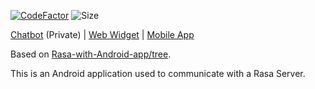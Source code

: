 [![CodeFactor](https://www.codefactor.io/repository/github/chrisrahme/fyp-mobapp/badge)](https://www.codefactor.io/repository/github/chrisrahme/fyp-mobapp)
![Size](https://img.shields.io/github/languages/code-size/chrisrahme/fyp-mobapp)

[Chatbot](https://github.com/ChrisRahme/fyp-chatbot) (Private) | [Web Widget](https://github.com/ChrisRahme/fyp-webapp) | [Mobile App](https://github.com/ChrisRahme/fyp-mobapp)

Based on [Rasa-with-Android-app/tree](https://github.com/Horizon733/Rasa-with-Android-app/tree/part4).

This is an Android application used to communicate with a Rasa Server.
